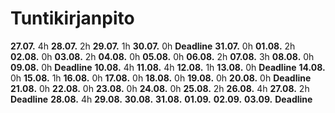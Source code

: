 # Tuntikirjanpito
**27.07.** 4h
**28.07.** 2h
**29.07.** 1h
**30.07.** 0h
**Deadline**
**31.07.** 0h
**01.08.** 2h
**02.08.** 0h
**03.08.** 2h
**04.08.** 0h
**05.08.** 0h
**06.08.** 2h
**07.08.** 3h
**08.08.** 0h
**09.08.** 0h
**Deadline**
**10.08.** 4h
**11.08.** 4h
**12.08.** 1h
**13.08.** 0h
**Deadline**
**14.08.** 0h
**15.08.** 1h
**16.08.** 0h
**17.08.** 0h
**18.08.** 0h
**19.08.** 0h
**20.08.** 0h
**Deadline**
**21.08.** 0h
**22.08.** 0h
**23.08.** 0h
**24.08.** 0h
**25.08.** 2h
**26.08.** 4h
**27.08.** 2h
**Deadline**
**28.08.** 4h
**29.08.**
**30.08.**
**31.08.**
**01.09.**
**02.09.**
**03.09.**
**Deadline**